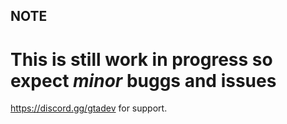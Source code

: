 ## NOTE
# This is still work in progress so expect *minor* buggs and issues
https://discord.gg/gtadev for support.
